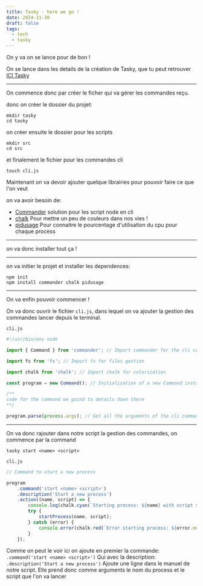 ```yaml
---
title: Tasky - here we go !
date: 2024-11-30
draft: false
tags:
  - tech
  - tasky
---
```


On y va on se lance pour de bon !

On se lance dans les details de la création de Tasky, que tu peut retrouver [ICI Tasky](https://tashikomaaa.github.io/corvusblog/posts/1-.ready-to-create-my-own-pm2-clone) 

---

On commence donc par créer le ficher qui va gérer les commandes reçu.

donc on créer le dossier du projet:

```shell
mkdir tasky
cd tasky
```
on créer ensuite le dossier pour les scripts
```shell
mkdir src
cd src
```

et finalement le fichier pour les commandes cli
```shell
touch cli.js
```

Maintenant on va devoir ajouter quelque librairies pour pouvoir faire ce que l'on veut

on va avoir besoin de:
- [Commander](https://www.npmjs.com/package/commander) solution pour les script node en cli
- [chalk](https://www.npmjs.com/package/chalk) Pour mettre un peu de couleurs dans nos vies !
- [pidusage](https://www.npmjs.com/package/pidusage) Pour connaitre le pourcentage d'utilisation du cpu pour chaque process

---

on va donc installer tout ça !

---

on va initier le projet et installer les dependences:
```shell
npm init
npm install commander chalk pidusage
```

--- 

On va enfin pouvoir commencer !

On va donc ouvrir le fichier `cli.js`, dans lequel on va ajouter la gestion des commandes lancer depuis le terminal.

`cli.js`
```javascript
#!/usr/bin/env node

import { Command } from 'commander'; // Import commander for the cli command gestion

import fs from 'fs'; // Import fs for files gestion

import chalk from 'chalk'; // Import chalk for colorization

const program = new Command(); // Initialization of a new Command instance

/**
code for the command we goind to details down there
**/ 

program.parse(process.argv); // Get all the arguments of the cli command
```


---

On va donc rajouter dans notre script la gestion des commandes, on commence par la command 

`tasky start <name> <script>`

`cli.js`
```javascript
// Command to start a new process

program
	.command('start <name> <script>')
	.description('Start a new process')
	.action((name, script) => {
		console.log(chalk.cyan(`Starting process: ${name} with script ${script}`));
		try {
			startProcess(name, script);
		} catch (error) {
			console.error(chalk.red(`Error starting process: ${error.message}`));
		}
	});
```

Comme on peut le voir ici on ajoute en premier la commande:
	`.command('start <name> <script>')`
Qui avec la description:
	`.description('Start a new process')` 
Ajoute une ligne dans le manuel de notre script.
Elle prend donc comme arguments le nom du process et le script que l'on va lancer


